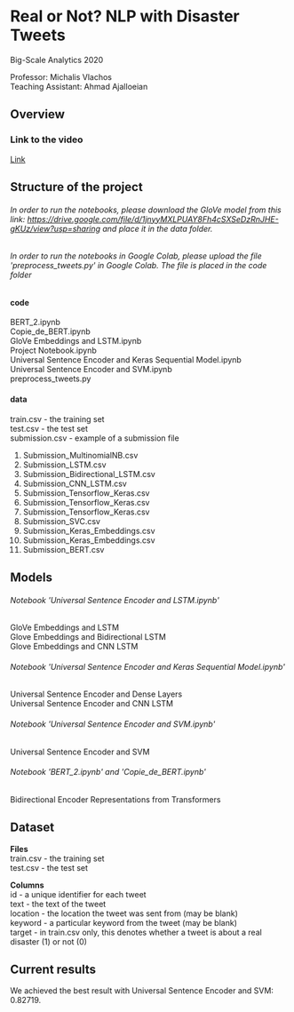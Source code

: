 # Real or Not? NLP with Disaster Tweets

Big-Scale Analytics 2020

Professor: Michalis Vlachos  <br /> 
Teaching Assistant: Ahmad Ajalloeian

## Overview ##
### Link to the video ### 
[Link](https://www.google.com)

## Structure of the project ##
###### In order to run the notebooks, please download the GloVe model from this link: https://drive.google.com/file/d/1jnyyMXLPUAY8Fh4cSXSeDzRnJHE-gKUz/view?usp=sharing and place it in the data folder. ######

###### In order to run the notebooks in Google Colab, please upload the file 'preprocess_tweets.py' in Google Colab. The file is placed in the code folder ######

#### code ####
BERT_2.ipynb <br />
Copie_de_BERT.ipynb <br />
GloVe Embeddings and LSTM.ipynb <br />
Project Notebook.ipynb <br />
Universal Sentence Encoder and Keras Sequential Model.ipynb <br />
Universal Sentence Encoder and SVM.ipynb <br />
preprocess_tweets.py

#### data ####
train.csv - the training set <br />
test.csv - the test set <br />
submission.csv - example of a submission file <br />
1. Submission_MultinomialNB.csv <br />
2. Submission_LSTM.csv <br />
3. Submission_Bidirectional_LSTM.csv <br />
4. Submission_CNN_LSTM.csv <br />
5. Submission_Tensorflow_Keras.csv <br />
6. Submission_Tensorflow_Keras.csv <br />
7. Submission_Tensorflow_Keras.csv <br />
8. Submission_SVC.csv <br />
9. Submission_Keras_Embeddings.csv <br />
10. Submission_Keras_Embeddings.csv <br />
11. Submission_BERT.csv <br />

## Models ##

###### Notebook 'Universal Sentence Encoder and LSTM.ipynb' ######
GloVe Embeddings and LSTM <br />
Glove Embeddings and Bidirectional LSTM <br />
Glove Embeddings and CNN LSTM <br />

###### Notebook 'Universal Sentence Encoder and Keras Sequential Model.ipynb' ######
Universal Sentence Encoder and Dense Layers <br />
Universal Sentence Encoder and CNN LSTM <br />

###### Notebook 'Universal Sentence Encoder and SVM.ipynb' ######
Universal Sentence Encoder and SVM <br />

###### Notebook 'BERT_2.ipynb' and 'Copie_de_BERT.ipynb' ######
Bidirectional Encoder Representations from Transformers <br /> 

## Dataset ##
**Files** <br />
train.csv - the training set <br />
test.csv - the test set <br />

**Columns** <br />
id - a unique identifier for each tweet <br />
text - the text of the tweet <br />
location - the location the tweet was sent from (may be blank) <br />
keyword - a particular keyword from the tweet (may be blank) <br />
target - in train.csv only, this denotes whether a tweet is about a real disaster (1) or not (0) <br />

## Current results ##
We achieved the best result with Universal Sentence Encoder and SVM: 0.82719. 
